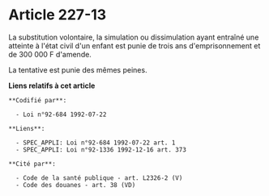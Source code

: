 # Article 227-13

La substitution volontaire, la simulation ou dissimulation ayant entraîné une atteinte à l'état civil d'un enfant est punie
de trois ans d'emprisonnement et de 300 000 F d'amende.

La tentative est punie des mêmes peines.

**Liens relatifs à cet article**

	**Codifié par**:

	  - Loi n°92-684 1992-07-22

	**Liens**:

	  - SPEC_APPLI: Loi n°92-684 1992-07-22 art. 1
	  - SPEC_APPLI: Loi n°92-1336 1992-12-16 art. 373

	**Cité par**:

	  - Code de la santé publique - art. L2326-2 (V)
	  - Code des douanes - art. 38 (VD)
